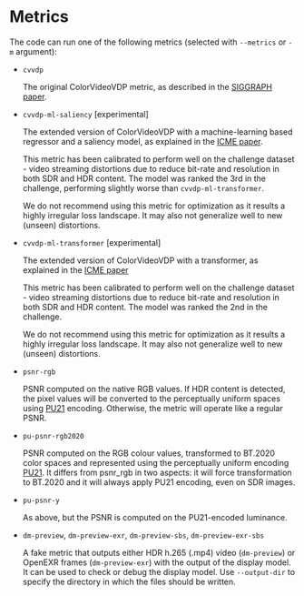 # Metrics

The code can run one of the following metrics (selected with `--metrics` or `-m` argument):

* `cvvdp`

  The original ColorVideoVDP metric, as described in the [SIGGRAPH paper](https://doi.org/10.1145/3658144).

* `cvvdp-ml-saliency` [experimental]

  The extended version of ColorVideoVDP with a machine-learning based regressor and a saliency model, as explained in the [ICME paper](https://www.cl.cam.ac.uk/~rkm38/pdfs/hammou2025_ICME_GC_ColorVideoVDP_ML.pdf).

  This metric has been calibrated to perform well on the challenge dataset - video streaming distortions due to reduce bit-rate and resolution in both SDR and HDR content. The model was ranked the 3rd in the challenge, performing slightly worse than `cvvdp-ml-transformer`. 

  We do not recommend using this metric for optimization as it results a highly irregular loss landscape. It may also not generalize well to new (unseen) distortions. 

* `cvvdp-ml-transformer` [experimental]

  The extended version of ColorVideoVDP with a transformer, as explained in the [ICME paper](https://www.cl.cam.ac.uk/~rkm38/pdfs/hammou2025_ICME_GC_ColorVideoVDP_ML.pdf)

  This metric has been calibrated to perform well on the challenge dataset - video streaming distortions due to reduce bit-rate and resolution in both SDR and HDR content. The model was ranked the 2nd in the challenge.

  We do not recommend using this metric for optimization as it results a highly irregular loss landscape. It may also not generalize well to new (unseen) distortions. 

* `psnr-rgb`

  PSNR computed on the native RGB values. If HDR content is detected, the pixel values will be converted to the perceptually uniform spaces using [PU21](https://github.com/gfxdisp/pu21) encoding. Otherwise, the metric will operate like a regular PSNR. 

* `pu-psnr-rgb2020`

  PSNR computed on the RGB colour values, transformed to BT.2020 color spaces and represented using the perceptually uniform encoding [PU21](https://github.com/gfxdisp/pu21). It differs from psnr_rgb in two aspects: it will force transformation to BT.2020 and it will always apply PU21 encoding, even on SDR images.

* `pu-psnr-y`

  As above, but the PSNR is computed on the PU21-encoded luminance. 

* `dm-preview`, `dm-preview-exr`, `dm-preview-sbs`, `dm-preview-exr-sbs`

   A fake metric that outputs either HDR h.265 (.mp4) video (`dm-preview`) or OpenEXR frames (`dm-preview-exr`) with the output of the display model. It can be used to check or debug the display model. Use `--output-dir` to specify the directory in which the files should be written.




